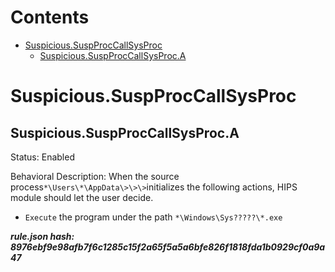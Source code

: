 



Contents
========

* [Suspicious.SuspProcCallSysProc](#suspicioussuspproccallsysproc)
	* [Suspicious.SuspProcCallSysProc.A](#suspicioussuspproccallsysproca)

# Suspicious.SuspProcCallSysProc

## Suspicious.SuspProcCallSysProc.A
  
Status: Enabled

Behavioral Description: When the source process`*\Users\*\AppData\>\>\>`initializes the following actions, HIPS module should let the user decide.
- `Execute` the program under the path `*\Windows\Sys?????\*.exe`
  
***rule.json hash: 8976ebf9e98afb7f6c1285c15f2a65f5a5a6bfe826f1818fda1b0929cf0a9a47***